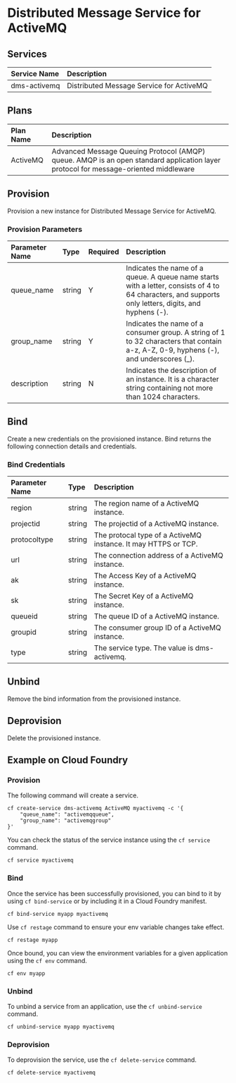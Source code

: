 # Distributed Message Service for ActiveMQ

## Services

| Service Name                   | Description
|:-------------------------------|:-----------
| dms-activemq                   | Distributed Message Service for ActiveMQ

## Plans

| Plan Name                      | Description
|:-------------------------------|:-----------
| ActiveMQ                       | Advanced Message Queuing Protocol (AMQP) queue. AMQP is an open standard application layer protocol for message-oriented middleware

## Provision

Provision a new instance for Distributed Message Service for ActiveMQ.

### Provision Parameters

| Parameter Name               | Type       | Required  | Description
|:-----------------------------|:-----------|:----------|:-----------
| queue_name                   | string     | Y         | Indicates the name of a queue. A queue name starts with a letter, consists of 4 to 64 characters, and supports only letters, digits, and hyphens (-).
| group_name                   | string     | Y         | Indicates the name of a consumer group. A string of 1 to 32 characters that contain a-z, A-Z, 0-9, hyphens (-), and underscores (_).
| description                  | string     | N         | Indicates the description of an instance. It is a character string containing not more than 1024 characters.

## Bind

Create a new credentials on the provisioned instance.
Bind returns the following connection details and credentials.

### Bind Credentials

| Parameter Name         | Type       | Description
|:-----------------------|:-----------|:-----------
| region                 | string     | The region name of a ActiveMQ instance.
| projectid              | string     | The projectid of a ActiveMQ instance.
| protocoltype           | string     | The protocal type of a ActiveMQ instance. It may HTTPS or TCP.
| url                    | string     | The connection address of a ActiveMQ instance.
| ak                     | string     | The Access Key of a ActiveMQ instance.
| sk                     | string     | The Secret Key of a ActiveMQ instance.
| queueid                | string     | The queue ID of a ActiveMQ instance.
| groupid                | string     | The consumer group ID of a ActiveMQ instance.
| type                   | string     | The service type. The value is dms-activemq.

## Unbind

Remove the bind information from the provisioned instance.

## Deprovision

Delete the provisioned instance.

## Example on Cloud Foundry

### Provision

The following command will create a service.

```
cf create-service dms-activemq ActiveMQ myactivemq -c '{
    "queue_name": "activemqqueue",
    "group_name": "activemqgroup"
}'
```

You can check the status of the service instance using the `cf service` command.

```
cf service myactivemq
```

### Bind

Once the service has been successfully provisioned, you can bind to it by using
`cf bind-service` or by including it in a Cloud Foundry manifest.

```
cf bind-service myapp myactivemq
```

Use `cf restage` command to ensure your env variable changes take effect.

```
cf restage myapp
```

Once bound, you can view the environment variables for a given application using the `cf env` command.

```
cf env myapp
```

### Unbind

To unbind a service from an application, use the `cf unbind-service` command.

```
cf unbind-service myapp myactivemq
```

### Deprovision

To deprovision the service, use the `cf delete-service` command.

```
cf delete-service myactivemq
```
